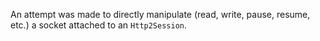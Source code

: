 
An attempt was made to directly manipulate (read, write, pause, resume, etc.) a
socket attached to an `Http2Session`.

<a id="ERR_HTTP2_ORIGIN_LENGTH"></a>
